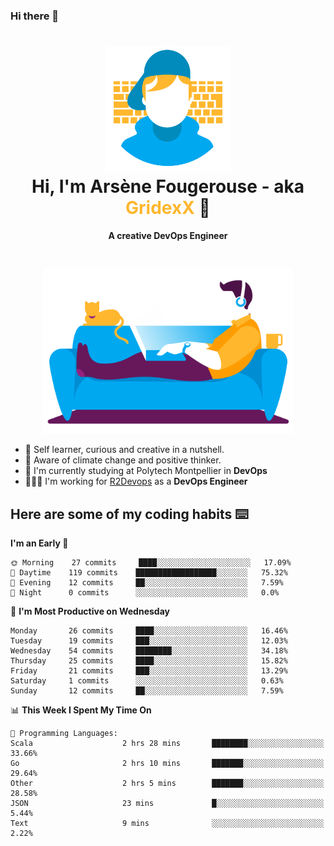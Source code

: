 ### Hi there 👋

<!--
**GridexX/gridexx** is a ✨ _special_ ✨ repository because its `README.md` (this file) appears on your GitHub profile.

Here are some ideas to get you started:

- 🔭 I’m currently working on ...
- 🌱 I’m currently learning ...
- 👯 I’m looking to collaborate on ...
- 🤔 I’m looking for help with ...
- 💬 Ask me about ...
- 📫 How to reach me: ...
- 😄 Pronouns: ...
- ⚡ Fun fact: ...
-->


<!-- Header -->
<h1 align="center">
  <img src="./images/user_profile.png" width="200">
  <br>
  Hi, I'm Arsène Fougerouse - aka <span style="color:#ffb72e">GridexX</span> 👋
</h1>


<p align="center">
  <b>A creative DevOps Engineer </b>
</p>
<br/>
<p align="center">
  <img src="./images/man_couch.png" width="400">
</p>

- 🎨 Self learner, curious and creative in a nutshell. 
- 🌱 Aware of climate change and positive thinker.
- 📕 I'm currently studying at Polytech Montpellier in **DevOps**
- 👨🏻‍💻 I'm working for [R2Devops](https://r2devops.io) as a **DevOps Engineer**


## Here are some of my coding habits ⌨️

<!-- Add a section about tech and Ops stack
  Like this one : https://github.com/Xanthus58#-tech-stack
-->
<!--START_SECTION:waka-->
**I'm an Early 🐤** 

```text
🌞 Morning    27 commits     ████░░░░░░░░░░░░░░░░░░░░░   17.09% 
🌆 Daytime    119 commits    ██████████████████░░░░░░░   75.32% 
🌃 Evening    12 commits     ██░░░░░░░░░░░░░░░░░░░░░░░   7.59% 
🌙 Night      0 commits      ░░░░░░░░░░░░░░░░░░░░░░░░░   0.0%

```
📅 **I'm Most Productive on Wednesday** 

```text
Monday       26 commits     ████░░░░░░░░░░░░░░░░░░░░░   16.46% 
Tuesday      19 commits     ███░░░░░░░░░░░░░░░░░░░░░░   12.03% 
Wednesday    54 commits     ████████░░░░░░░░░░░░░░░░░   34.18% 
Thursday     25 commits     ████░░░░░░░░░░░░░░░░░░░░░   15.82% 
Friday       21 commits     ███░░░░░░░░░░░░░░░░░░░░░░   13.29% 
Saturday     1 commits      ░░░░░░░░░░░░░░░░░░░░░░░░░   0.63% 
Sunday       12 commits     ██░░░░░░░░░░░░░░░░░░░░░░░   7.59%

```


📊 **This Week I Spent My Time On** 

```text
💬 Programming Languages: 
Scala                    2 hrs 28 mins       ████████░░░░░░░░░░░░░░░░░   33.66% 
Go                       2 hrs 10 mins       ███████░░░░░░░░░░░░░░░░░░   29.64% 
Other                    2 hrs 5 mins        ███████░░░░░░░░░░░░░░░░░░   28.58% 
JSON                     23 mins             █░░░░░░░░░░░░░░░░░░░░░░░░   5.44% 
Text                     9 mins              ░░░░░░░░░░░░░░░░░░░░░░░░░   2.22%

```


<!--END_SECTION:waka-->

